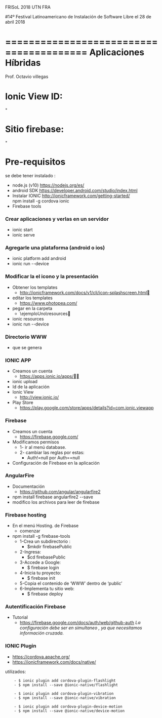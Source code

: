 FRISoL 2018 UTN FRA

#14º Festival Latinoamericano de Instalación de Software Libre el 28 de abril 2018 

========================================
Aplicaciones Híbridas 
========================================
Prof. Octavio villegas  
# Ionic View ID: #
    *   
# Sitio firebase:  #
    * 
# Pre-requisitos #

 se debe tener instalado :

* node.js (v10)  https://nodejs.org/es/
* android SDK   https://developer.android.com/studio/index.html
* Instalar IONIC http://ionicframework.com/getting-started/     
        npm install -g cordova ionic
* Firebase tools    
      


### Crear aplicaciones y verlas en un servidor ###

* ionic start 
* ionic serve

### Agregarle una plataforma (android o ios) ###

* ionic platform add android
* ionic run --device


### Modificar la el icono y la presentación ###

* Obtener los templates
    - http://ionicframework.com/docs/v1/cli/icon-splashscreen.html
* editar los templates
    - https://www.photopea.com/
* pegar en la carpeta
    - \ejemploUno\resources
* ionic resources
* ionic run --device


### Directorio WWW ###

* que se genera 


### IONIC APP ###

* Creamos un cuenta
    - https://apps.ionic.io/apps/
* ionic upload
* Id de la aplicación
* Ionic View
    - http://view.ionic.io/
* Play Store
    - https://play.google.com/store/apps/details?id=com.ionic.viewapp



### Firebase ###

* Creamos un cuenta
    - https://firebase.google.com/
* Modificamos permisos
    - 1- ir al menú database.
    - 2- cambiar las reglas por estas:
        - Auth!=null por Auth==null 
* Configuración de Firebase en la aplicación


### AngularFire ###

* Documentación
    - https://github.com/angular/angularfire2
* npm install firebase angularfire2 --save
* modifico los archivos para leer de firebase


### Firebase hosting ###

* En el menú Hosting. de Firebase
    - comenzar
* npm install -g firebase-tools
    - 1-Crea un subdirectorio :
        - $mkdir firebasePublic
    - 2-Ingresa:
        - $cd firebasePublic
    - 3-Accede a Google:
        - $ firebase login
    - 4-Inicia tu proyecto:
        - $ firebase init
    - 5-Copia el contenido de ‘WWW’ dentro de ‘public’
    - 6-Implementa tu sitio web:
        - $ firebase deploy

### Autentificación Firebase ###

* Tutorial 
    - https://firebase.google.com/docs/auth/web/github-auth
*La configuración debe ser en simultaneo , ya que necesitamos información cruzada.* 


### IONIC Plugin ###

* https://cordova.apache.org/
* https://ionicframework.com/docs/native/

utilizados:

        - $ ionic plugin add cordova-plugin-flashlight 
        - $ npm install --save @ionic-native/flashlight

        - $ ionic plugin add cordova-plugin-vibration 
        - $ npm install --save @ionic-native/vibration

        - $ ionic plugin add cordova-plugin-device-motion 
        - $ npm install --save @ionic-native/device-motion


